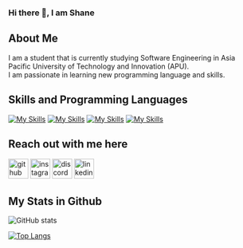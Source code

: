 ### Hi there 👋, I am Shane

## About Me

I am a student that is currently studying Software Engineering in Asia Pacific University of Technology and Innovation (APU). <br />
I am passionate in learning new programming language and skills.

## Skills and Programming Languages

[![My Skills](https://skillicons.dev/icons?i=java&theme=light)](https://www.java.com/en/)
[![My Skills](https://skillicons.dev/icons?i=php&theme=light)](https://www.php.net)
[![My Skills](https://skillicons.dev/icons?i=html&theme=light)](https://developer.mozilla.org/en-US/docs/Web/HTML)
[![My Skills](https://skillicons.dev/icons?i=py&theme=light)](https://www.python.org)

## Reach out with me here

[<img src='https://skillicons.dev/icons?i=github&theme=light' alt='github' height='40'>](https://github.com/Shaneloong)  [<img src='https://skillicons.dev/icons?i=instagram&theme=light' alt='instagram' height='40'>](https://www.instagram.com/shane_loong/)   [<img src='https://skillicons.dev/icons?i=discord&theme=light' alt='discord' height='40'>](https://discordapp.com/users/689856418362425426/) [<img src='https://skillicons.dev/icons?i=linkedin&theme=light' alt='linkedin' height='40'>](https://www.linkedin.com/in/shane-loong-b1b7a2218/) 

## My Stats in Github

![GitHub stats](https://github-readme-stats.vercel.app/api?username=Shaneloong&show_icons=true&count_private=true)

[![Top Langs](https://github-readme-stats.vercel.app/api/top-langs/?username=Shaneloong)](https://github.com/anuraghazra/github-readme-stats)
